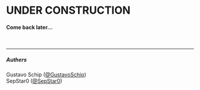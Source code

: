 # UNDER CONSTRUCTION

#### Come back later...

<br>

___

##### Authers
Gustavo Schip ([@GustavoSchip](https://github.com/GustavoSchip)) <br>
SepStar0 ([@SepStar0](https://github.com/SepStar0))
